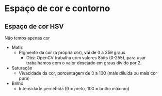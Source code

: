 # Espaço de cor e contorno

## Espaço de cor HSV
Não temos apenas cor

- Matiz
    - Pigmento da cor (a própria cor), vai de 0 a 359 graus
        - Obs: OpenCV trabalha com valores 8bits (0-255), para usar trabalhamos com o valor desejado em graus divido por 2.
- Saturação
    - Vivacidade da cor, porcentagem de 0 a 100 (mais diluída ou mais cor pura)
- Brilho
    - Intensidade percebida (0 = preto, 100 = brilho máximo)